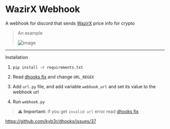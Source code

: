 # WazirX Webhook

A webhook for discord that sends [WazirX](https://wazirx.com/) price info for crypto

> An example
>
> ![image](https://user-images.githubusercontent.com/35961071/132983572-802a106d-31a3-45ba-af25-21c648669a97.png)

---

Installation

1. `pip install -r requirements.txt`

2. Read [dhooks fix](https://github.com/myNameArnav/wazirxWebhook/blob/master/dhooks%20fix.md) and change `URL_REGEX`

3. Add `url.py` file, and add variable `webhook_url` and set its value to the webhook url

4. Run `webhook.py`

> :warning: **Important:**
> if you get `invalid url` error read [dhooks fix](https://github.com/myNameArnav/wazirxWebhook/blob/master/dhooks%20fix.md)  

https://github.com/kyb3r/dhooks/issues/37
